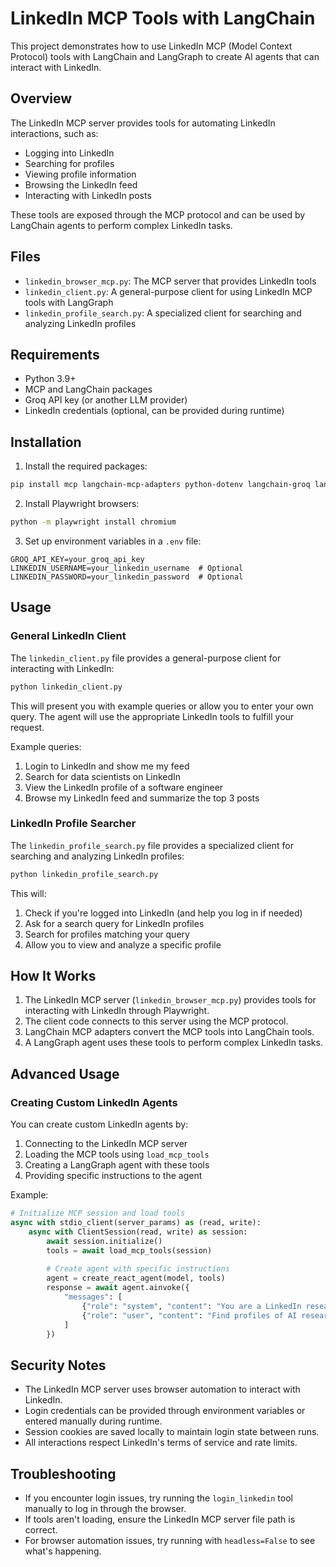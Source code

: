 # LinkedIn MCP Tools with LangChain

This project demonstrates how to use LinkedIn MCP (Model Context Protocol) tools with LangChain and LangGraph to create AI agents that can interact with LinkedIn.

## Overview

The LinkedIn MCP server provides tools for automating LinkedIn interactions, such as:

- Logging into LinkedIn
- Searching for profiles
- Viewing profile information
- Browsing the LinkedIn feed
- Interacting with LinkedIn posts

These tools are exposed through the MCP protocol and can be used by LangChain agents to perform complex LinkedIn tasks.

## Files

- `linkedin_browser_mcp.py`: The MCP server that provides LinkedIn tools
- `linkedin_client.py`: A general-purpose client for using LinkedIn MCP tools with LangGraph
- `linkedin_profile_search.py`: A specialized client for searching and analyzing LinkedIn profiles

## Requirements

- Python 3.9+
- MCP and LangChain packages
- Groq API key (or another LLM provider)
- LinkedIn credentials (optional, can be provided during runtime)

## Installation

1. Install the required packages:

```bash
pip install mcp langchain-mcp-adapters python-dotenv langchain-groq langgraph playwright fastmcp
```

2. Install Playwright browsers:

```bash
python -m playwright install chromium
```

3. Set up environment variables in a `.env` file:

```
GROQ_API_KEY=your_groq_api_key
LINKEDIN_USERNAME=your_linkedin_username  # Optional
LINKEDIN_PASSWORD=your_linkedin_password  # Optional
```

## Usage

### General LinkedIn Client

The `linkedin_client.py` file provides a general-purpose client for interacting with LinkedIn:

```bash
python linkedin_client.py
```

This will present you with example queries or allow you to enter your own query. The agent will use the appropriate LinkedIn tools to fulfill your request.

Example queries:
1. Login to LinkedIn and show me my feed
2. Search for data scientists on LinkedIn
3. View the LinkedIn profile of a software engineer
4. Browse my LinkedIn feed and summarize the top 3 posts

### LinkedIn Profile Searcher

The `linkedin_profile_search.py` file provides a specialized client for searching and analyzing LinkedIn profiles:

```bash
python linkedin_profile_search.py
```

This will:
1. Check if you're logged into LinkedIn (and help you log in if needed)
2. Ask for a search query for LinkedIn profiles
3. Search for profiles matching your query
4. Allow you to view and analyze a specific profile

## How It Works

1. The LinkedIn MCP server (`linkedin_browser_mcp.py`) provides tools for interacting with LinkedIn through Playwright.
2. The client code connects to this server using the MCP protocol.
3. LangChain MCP adapters convert the MCP tools into LangChain tools.
4. A LangGraph agent uses these tools to perform complex LinkedIn tasks.

## Advanced Usage

### Creating Custom LinkedIn Agents

You can create custom LinkedIn agents by:

1. Connecting to the LinkedIn MCP server
2. Loading the MCP tools using `load_mcp_tools`
3. Creating a LangGraph agent with these tools
4. Providing specific instructions to the agent

Example:

```python
# Initialize MCP session and load tools
async with stdio_client(server_params) as (read, write):
    async with ClientSession(read, write) as session:
        await session.initialize()
        tools = await load_mcp_tools(session)
        
        # Create agent with specific instructions
        agent = create_react_agent(model, tools)
        response = await agent.ainvoke({
            "messages": [
                {"role": "system", "content": "You are a LinkedIn research assistant..."},
                {"role": "user", "content": "Find profiles of AI researchers..."}
            ]
        })
```

## Security Notes

- The LinkedIn MCP server uses browser automation to interact with LinkedIn.
- Login credentials can be provided through environment variables or entered manually during runtime.
- Session cookies are saved locally to maintain login state between runs.
- All interactions respect LinkedIn's terms of service and rate limits.

## Troubleshooting

- If you encounter login issues, try running the `login_linkedin` tool manually to log in through the browser.
- If tools aren't loading, ensure the LinkedIn MCP server file path is correct.
- For browser automation issues, try running with `headless=False` to see what's happening.
